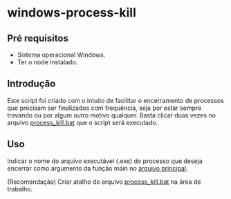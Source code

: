 # windows-process-kill

## Pré requisitos

- Sistema operacional Windows.
- Ter o node instalado.

## Introdução

Este script foi criado com o intuito de facilitar o encerramento de processos que precisam ser finalizados com frequência, seja por estar sempre travando ou por algum outro motivo qualquer. Basta clicar duas vezes no arquivo [process_kill.bat](process_kill.bat) que o script será executado.

## Uso
Indicar o nome do arquivo executável (.exe) do processo que deseja encerrar como argumento da função main no [arquivo principal](src/index.js).

(Recomendação) Criar atalho do arquivo [process_kill.bat](process_kill.bat) na área de trabalho.